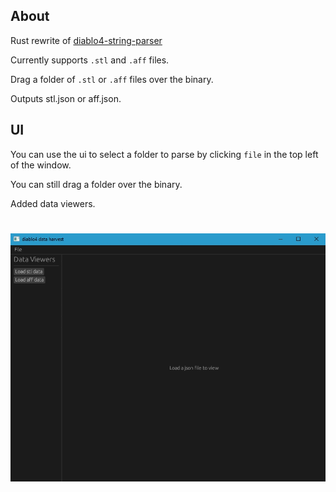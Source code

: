 ## About

Rust rewrite of [diablo4-string-parser](https://github.com/alkhdaniel/diablo-4-string-parser)

Currently supports `.stl` and `.aff` files.

Drag a folder of `.stl` or `.aff` files over the binary.

Outputs stl.json or aff.json.

## UI

You can use the ui to select a folder to parse by clicking `file` in the top left of the window.

You can still drag a folder over the binary.

Added data viewers.

#
![](media/demo.gif)
